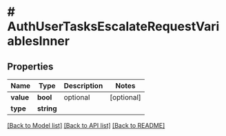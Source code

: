 # # AuthUserTasksEscalateRequestVariablesInner

## Properties

Name | Type | Description | Notes
------------ | ------------- | ------------- | -------------
**value** | **bool** | optional | [optional]
**type** | **string** |  |

[[Back to Model list]](../../README.md#models) [[Back to API list]](../../README.md#endpoints) [[Back to README]](../../README.md)
